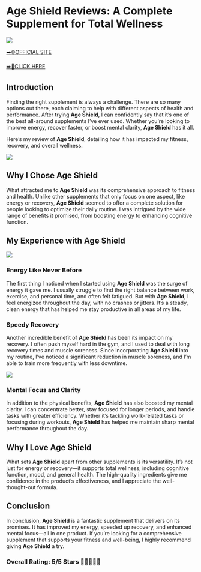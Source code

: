 # **Age Shield Reviews**: A Complete Supplement for Total Wellness

[![](https://static.vecteezy.com/system/resources/thumbnails/019/896/014/small/buy-now-gradient-button-with-cart-symbol-buy-now-illustration-png.png)](https://edetoop.top/lander/sugarpreland-1/ageshield.html) 

[➡️🌐OFFICIAL SITE](https://edetoop.top/lander/sugarpreland-1/ageshield.html) 

[➡️🔗CLICK HERE](https://edetoop.top/lander/sugarpreland-1/ageshield.html) 


## Introduction

Finding the right supplement is always a challenge. There are so many options out there, each claiming to help with different aspects of health and performance. After trying **Age Shield**, I can confidently say that it’s one of the best all-around supplements I’ve ever used. Whether you’re looking to improve energy, recover faster, or boost mental clarity, **Age Shield** has it all.

Here’s my review of **Age Shield**, detailing how it has impacted my fitness, recovery, and overall wellness.

[![](https://wallpapers.com/images/hd/red-order-now-button-udg4jcj4arvn8b0n-2.png)](https://edetoop.top/lander/sugarpreland-1/ageshield.html)  

## Why I Chose **Age Shield**

What attracted me to **Age Shield** was its comprehensive approach to fitness and health. Unlike other supplements that only focus on one aspect, like energy or recovery, **Age Shield** seemed to offer a complete solution for people looking to optimize their daily routine. I was intrigued by the wide range of benefits it promised, from boosting energy to enhancing cognitive function.

## My Experience with **Age Shield**

[![](https://static.vecteezy.com/system/resources/thumbnails/019/896/014/small/buy-now-gradient-button-with-cart-symbol-buy-now-illustration-png.png)](https://edetoop.top/lander/sugarpreland-1/ageshield.html)

### Energy Like Never Before

The first thing I noticed when I started using **Age Shield** was the surge of energy it gave me. I usually struggle to find the right balance between work, exercise, and personal time, and often felt fatigued. But with **Age Shield**, I feel energized throughout the day, with no crashes or jitters. It’s a steady, clean energy that has helped me stay productive in all areas of my life.

### Speedy Recovery

Another incredible benefit of **Age Shield** has been its impact on my recovery. I often push myself hard in the gym, and I used to deal with long recovery times and muscle soreness. Since incorporating **Age Shield** into my routine, I’ve noticed a significant reduction in muscle soreness, and I’m able to train more frequently with less downtime.

[![](https://wallpapers.com/images/hd/red-order-now-button-udg4jcj4arvn8b0n-2.png)](https://edetoop.top/lander/sugarpreland-1/ageshield.html)  

### Mental Focus and Clarity

In addition to the physical benefits, **Age Shield** has also boosted my mental clarity. I can concentrate better, stay focused for longer periods, and handle tasks with greater efficiency. Whether it’s tackling work-related tasks or focusing during workouts, **Age Shield** has helped me maintain sharp mental performance throughout the day.

## Why I Love **Age Shield**

What sets **Age Shield** apart from other supplements is its versatility. It’s not just for energy or recovery—it supports total wellness, including cognitive function, mood, and general health. The high-quality ingredients give me confidence in the product’s effectiveness, and I appreciate the well-thought-out formula.

## Conclusion

In conclusion, **Age Shield** is a fantastic supplement that delivers on its promises. It has improved my energy, speeded up recovery, and enhanced mental focus—all in one product. If you’re looking for a comprehensive supplement that supports your fitness and well-being, I highly recommend giving **Age Shield** a try.

### Overall Rating: 5/5 Stars 🌟🌟🌟🌟🌟
